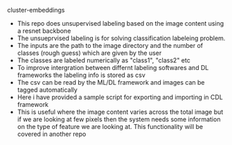  cluster-embeddings

* This repo does unsupervised labeling based on the image content using a resnet backbone
* The unsueprvised labeling is for solving classification labeleing problem.
* The inputs are the path to the image directory and the number of classes (rough guess) which are given by the user
* The classes are labeled numerically as "class1", "class2" etc
* To improve intergration between differnt labeling softwares and DL frameworks the labeling info is stored as csv 
* The csv can be read by the ML/DL framework and images can be tagged automatically
* Here i have provided a sample script for exporting and importing in CDL framework
* This is useful where the image content varies across the total image but if we are looking at few pixels then the system needs
  some information on the type of feature we are looking at. This functionality will be covered in another repo